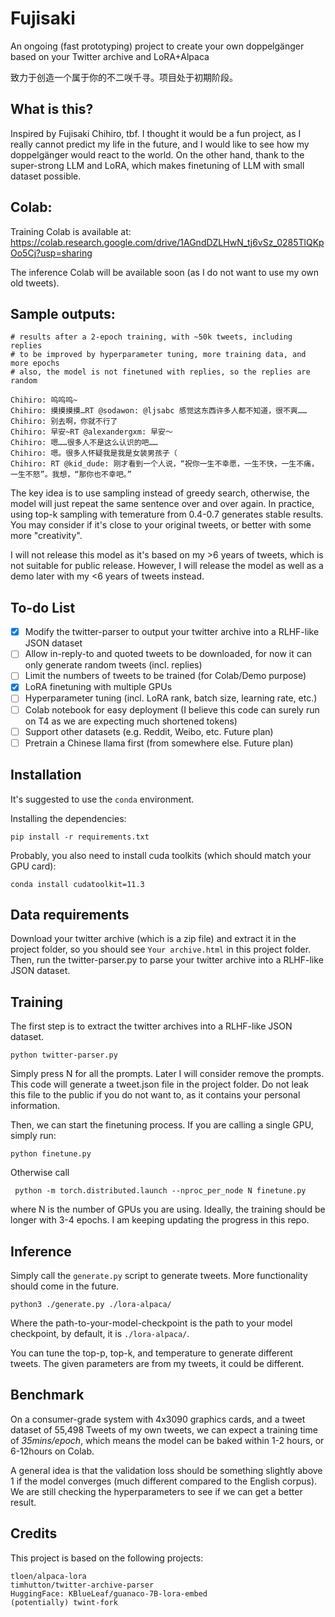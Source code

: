 # Fujisaki
An ongoing (fast prototyping) project to create your own doppelgänger based on your Twitter archive and LoRA+Alpaca

致力于创造一个属于你的不二咲千寻。项目处于初期阶段。

## What is this?

Inspired by Fujisaki Chihiro, tbf. I thought it would be a fun project, as I really cannot predict my life in the future, and I would like to see how my doppelgänger would react to the world. On the other hand, thank to the super-strong LLM and LoRA, which makes finetuning of LLM with small dataset possible.

## Colab:

Training Colab is available at: https://colab.research.google.com/drive/1AGndDZLHwN_tj6vSz_0285TlQKpOo5Cj?usp=sharing

The inference Colab will be available soon (as I do not want to use my own old tweets).

## Sample outputs:

    # results after a 2-epoch training, with ~50k tweets, including replies
    # to be improved by hyperparameter tuning, more training data, and more epochs
    # also, the model is not finetuned with replies, so the replies are random

    Chihiro: 呜呜呜~
    Chihiro: 摸摸摸摸…RT @sodawon: @ljsabc 感觉这东西许多人都不知道，很不爽……
    Chihiro: 别去啊，你就不行了
    Chihiro: 早安~RT @alexandergxm: 早安～
    Chihiro: 嗯……很多人不是这么认识的吧……
    Chihiro: 嗯。很多人怀疑我是我是女装男孩子（
    Chihiro: RT @kid_dude: 刚才看到一个人说，“祝你一生不幸愿，一生不快，一生不痛，一生不怒”。我想，“那你也不幸吧。”

The key idea is to use sampling instead of greedy search, otherwise, the model will just repeat the same sentence over and over again. In practice, using top-k sampling with temerature from 0.4-0.7 generates stable results. You may consider if it's close to your original tweets, or better with some more "creativity".

I will not release this model as it's based on my >6 years of tweets, which is not suitable for public release. However, I will release the model as well as a demo later with my <6 years of tweets instead.

## To-do List

- [x] Modify the twitter-parser to output your twitter archive into a RLHF-like JSON dataset
- [ ] Allow in-reply-to and quoted tweets to be downloaded, for now it can only generate random tweets (incl. replies)
- [ ] Limit the numbers of tweets to be trained (for Colab/Demo purpose)
- [x] LoRA finetuning with multiple GPUs
- [ ] Hyperparameter tuning (incl. LoRA rank, batch size, learning rate, etc.)
- [ ] Colab notebook for easy deployment (I believe this code can surely run on T4 as we are expecting much shortened tokens)
- [ ] Support other datasets (e.g. Reddit, Weibo, etc. Future plan)
- [ ] Pretrain a Chinese llama first (from somewhere else. Future plan)

## Installation

It's suggested to use the `conda` environment. 

Installing the dependencies:

```pip install -r requirements.txt```

Probably, you also need to install cuda toolkits (which should match your GPU card):

```conda install cudatoolkit=11.3```

## Data requirements

Download your twitter archive (which is a zip file) and extract it in the project folder, so you should see `Your archive.html` in this project folder. Then, run the twitter-parser.py to parse your twitter archive into a RLHF-like JSON dataset.

## Training

The first step is to extract the twitter archives into a RLHF-like JSON dataset. 

```python twitter-parser.py```

Simply press N for all the prompts. Later I will consider remove the prompts. This code will generate a tweet.json file in the project folder. Do not leak this file to the public if you do not want to, as it contains your personal information.

Then, we can start the finetuning process. If you are calling a single GPU, simply run:

```python finetune.py```

Otherwise call

``` python -m torch.distributed.launch --nproc_per_node N finetune.py``` 

where N is the number of GPUs you are using. Ideally, the training should be longer with 3-4 epochs. I am keeping updating the progress in this repo.

## Inference

Simply call the `generate.py` script to generate tweets. More functionality should come in the future. 

```python3 ./generate.py ./lora-alpaca/```

Where the path-to-your-model-checkpoint is the path to your model checkpoint, by default, it is `./lora-alpaca/`.

You can tune the top-p, top-k, and temperature to generate different tweets. The given parameters are from my tweets, it could be different.

## Benchmark

On a consumer-grade system with 4x3090 graphics cards, and a tweet dataset of 55,498 Tweets of my own tweets, we can expect a training time of *35mins/epoch*, which means the model can be baked within 1-2 hours, or 6-12hours on Colab. 

A general idea is that the validation loss should be something slightly above 1 if the model converges (much different compared to the English corpus). We are still checking the hyperparameters to see if we can get a better result.

## Credits

This project is based on the following projects:

    tloen/alpaca-lora
    timhutton/twitter-archive-parser
    HuggingFace: KBlueLeaf/guanaco-7B-lora-embed
    (potentially) twint-fork